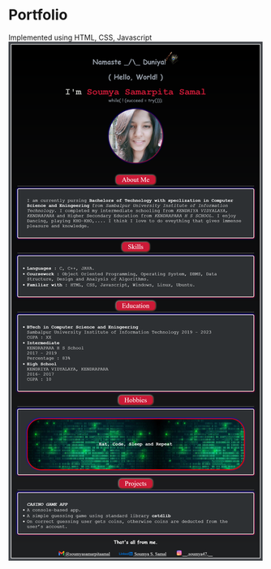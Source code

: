 # Portfolio
Implemented using HTML, CSS, Javascript
![alt text](https://github.com/soumy47/Portfolio/blob/main/Screenshot%202022-07-31%20at%2013-09-58%20Soumya's%20Portfolio.png )
